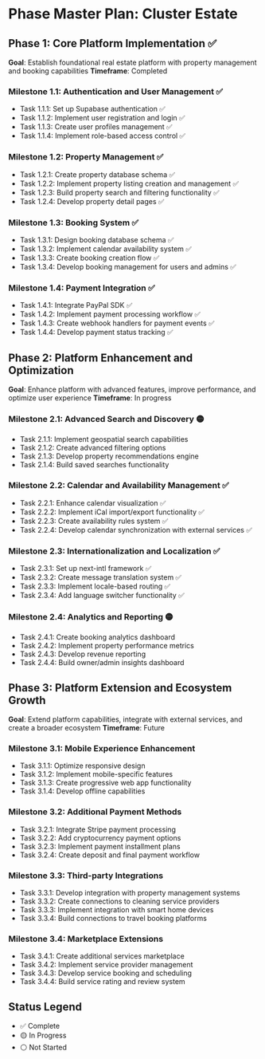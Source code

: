 # Phase Master Plan: Cluster Estate

## Phase 1: Core Platform Implementation ✅
**Goal**: Establish foundational real estate platform with property management and booking capabilities
**Timeframe**: Completed

### Milestone 1.1: Authentication and User Management ✅
- Task 1.1.1: Set up Supabase authentication ✅
- Task 1.1.2: Implement user registration and login ✅
- Task 1.1.3: Create user profiles management ✅
- Task 1.1.4: Implement role-based access control ✅

### Milestone 1.2: Property Management ✅
- Task 1.2.1: Create property database schema ✅
- Task 1.2.2: Implement property listing creation and management ✅
- Task 1.2.3: Build property search and filtering functionality ✅
- Task 1.2.4: Develop property detail pages ✅

### Milestone 1.3: Booking System ✅
- Task 1.3.1: Design booking database schema ✅
- Task 1.3.2: Implement calendar availability system ✅
- Task 1.3.3: Create booking creation flow ✅
- Task 1.3.4: Develop booking management for users and admins ✅

### Milestone 1.4: Payment Integration ✅
- Task 1.4.1: Integrate PayPal SDK ✅
- Task 1.4.2: Implement payment processing workflow ✅
- Task 1.4.3: Create webhook handlers for payment events ✅
- Task 1.4.4: Develop payment status tracking ✅

## Phase 2: Platform Enhancement and Optimization
**Goal**: Enhance platform with advanced features, improve performance, and optimize user experience
**Timeframe**: In progress

### Milestone 2.1: Advanced Search and Discovery 🟡
- Task 2.1.1: Implement geospatial search capabilities
- Task 2.1.2: Create advanced filtering options
- Task 2.1.3: Develop property recommendations engine
- Task 2.1.4: Build saved searches functionality

### Milestone 2.2: Calendar and Availability Management ✅
- Task 2.2.1: Enhance calendar visualization ✅
- Task 2.2.2: Implement iCal import/export functionality ✅
- Task 2.2.3: Create availability rules system ✅
- Task 2.2.4: Develop calendar synchronization with external services ✅

### Milestone 2.3: Internationalization and Localization ✅
- Task 2.3.1: Set up next-intl framework ✅
- Task 2.3.2: Create message translation system ✅
- Task 2.3.3: Implement locale-based routing ✅
- Task 2.3.4: Add language switcher functionality ✅

### Milestone 2.4: Analytics and Reporting 🟡
- Task 2.4.1: Create booking analytics dashboard
- Task 2.4.2: Implement property performance metrics
- Task 2.4.3: Develop revenue reporting
- Task 2.4.4: Build owner/admin insights dashboard

## Phase 3: Platform Extension and Ecosystem Growth
**Goal**: Extend platform capabilities, integrate with external services, and create a broader ecosystem
**Timeframe**: Future

### Milestone 3.1: Mobile Experience Enhancement
- Task 3.1.1: Optimize responsive design
- Task 3.1.2: Implement mobile-specific features
- Task 3.1.3: Create progressive web app functionality
- Task 3.1.4: Develop offline capabilities

### Milestone 3.2: Additional Payment Methods
- Task 3.2.1: Integrate Stripe payment processing
- Task 3.2.2: Add cryptocurrency payment options
- Task 3.2.3: Implement payment installment plans
- Task 3.2.4: Create deposit and final payment workflow

### Milestone 3.3: Third-party Integrations
- Task 3.3.1: Develop integration with property management systems
- Task 3.3.2: Create connections to cleaning service providers
- Task 3.3.3: Implement integration with smart home devices
- Task 3.3.4: Build connections to travel booking platforms

### Milestone 3.4: Marketplace Extensions
- Task 3.4.1: Create additional services marketplace
- Task 3.4.2: Implement service provider management
- Task 3.4.3: Develop service booking and scheduling
- Task 3.4.4: Build service rating and review system

## Status Legend
- ✅ Complete
- 🟡 In Progress
- ⚪ Not Started
